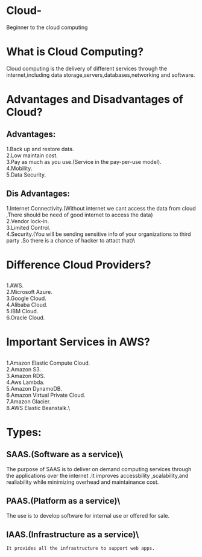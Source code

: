 # Cloud-
Beginner to the cloud computing

# What is Cloud Computing?
  Cloud computing is the delivery of different services through the internet,including data storage,servers,databases,networking and software.
  
# Advantages and Disadvantages  of Cloud?
## Advantages:
   1.Back up and restore data.\
   2.Low maintain cost.\
   3.Pay as much as you use.(Service in the pay-per-use model).\
   4.Mobility.\
   5.Data Security.
   
## Dis Advantages:
  1.Internet Connectivity.(Without internet we cant access the data from cloud ,There should be need of good internet to access the data)\
  2.Vendor lock-in.\
  3.Limited Control.\
  4.Security.(You will be sending sensitive info of your organizations to third party .So there is a chance of hacker to attact that)\
  
# Difference  Cloud Providers?
 ## 
 1.AWS.\
 2.Microsoft Azure.\
 3.Google Cloud.\
 4.Alibaba Cloud.\
 5.IBM Cloud.\
 6.Oracle Cloud.
 
 # Important Services in AWS?
 ## 
 1.Amazon Elastic Compute Cloud.\
 2.Amazon S3.\
 3.Amazon RDS.\
 4.Aws Lambda.\
 5.Amazon DynamoDB.\
 6.Amazon Virtual Private Cloud.\
 7.Amazon Glacier.\
 8.AWS Elastic Beanstalk.\
 
 # Types:
 ## 
 ## SAAS.(Software as a service)\
  The purpose of SAAS is to deliver on demand computing services through the applications over the internet .It improves accessbility ,scalability,and realiability while     minimizing overhead and maintainance cost.
 
 ## PAAS.(Platform as a service)\
   The use is to develop software for internal use or offered for sale.
   
 ## IAAS.(Infrastructure as a service)\
    It provides all the infrastructure to support web apps.
 


  
  
  
